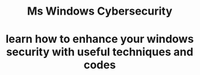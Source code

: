 <header>
<h1>Ms Windows Cybersecurity<h1/>
<p>learn how to enhance your windows security with useful techniques and codes<p/>
<header/>
